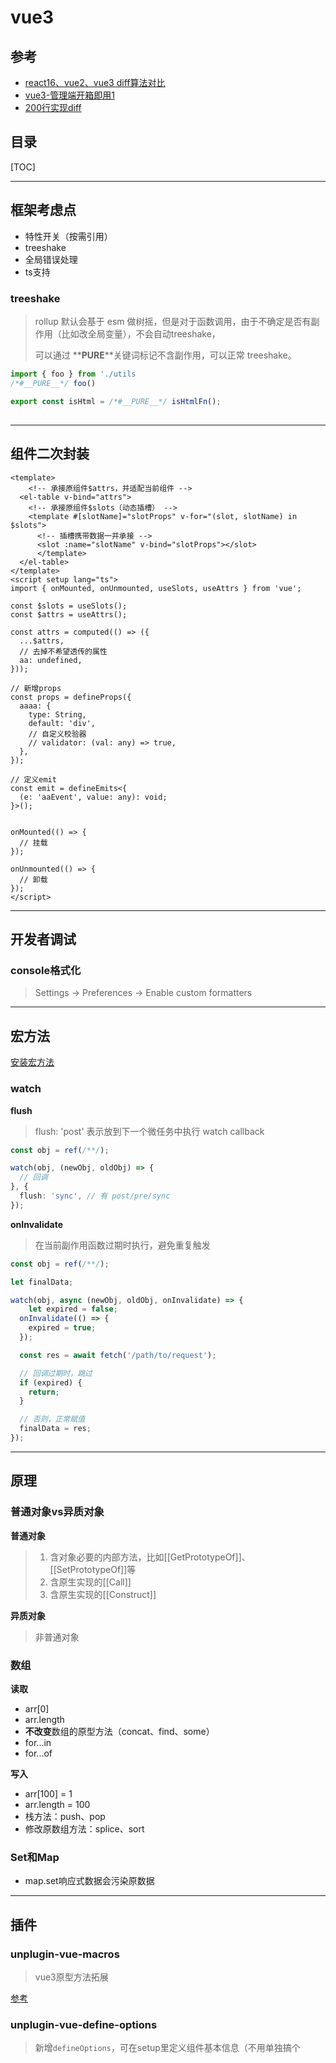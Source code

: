 # vue3

## 参考

- [react16、vue2、vue3 diff算法对比](https://juejin.cn/post/7116141318853623839)
- [vue3-管理端开箱即用1](https://github.com/fantastic-admin/basic)
- [200行实现diff](https://lazamar.github.io/virtual-dom/)

## 目录

[TOC]

---

## 框架考虑点

- 特性开关（按需引用）
- treeshake
- 全局错误处理
- ts支持

### treeshake

> rollup 默认会基于 esm 做树摇，但是对于函数调用，由于不确定是否有副作用（比如改全局变量），不会自动treeshake，
> 
> 可以通过 **__PURE__**关键词标记不含副作用，可以正常 treeshake。

```js
import { foo } from './utils
/*#__PURE__*/ foo()

export const isHtml = /*#__PURE__*/ isHtmlFn();
```

## 

---

## 组件二次封装

```vue
<template>
    <!-- 承接原组件$attrs，并适配当前组件 -->
  <el-table v-bind="attrs">
    <!-- 承接原组件$slots（动态插槽） -->
    <template #[slotName]="slotProps" v-for="(slot, slotName) in $slots">
      <!-- 插槽携带数据一并承接 -->
      <slot :name="slotName" v-bind="slotProps"></slot>
      </template>
  </el-table>
</template>
<script setup lang="ts">
import { onMounted, onUnmounted, useSlots, useAttrs } from 'vue';

const $slots = useSlots();
const $attrs = useAttrs();

const attrs = computed(() => ({
  ...$attrs,
  // 去掉不希望透传的属性
  aa: undefined,
}));

// 新增props
const props = defineProps({
  aaaa: {
    type: String,
    default: 'div',
    // 自定义校验器
    // validator: (val: any) => true,
  },
});

// 定义emit
const emit = defineEmits<{
  (e: 'aaEvent', value: any): void;
}>();


onMounted(() => {
  // 挂载
});

onUnmounted(() => {
  // 卸载
});
</script>
```

---

## 开发者调试

### console格式化

> Settings -> Preferences -> Enable custom formatters

---

## 宏方法

[安装宏方法](https://github.com/antfu/unplugin-auto-import)

### watch

**flush**

> flush: 'post' 表示放到下一个微任务中执行 watch callback

```typescript
const obj = ref(/**/);

watch(obj, (newObj, oldObj) => {
  // 回调
}, {
  flush: 'sync', // 有 post/pre/sync
});
```

**onInvalidate**

> 在当前副作用函数过期时执行，避免重复触发

```typescript
const obj = ref(/**/);

let finalData;

watch(obj, async (newObj, oldObj, onInvalidate) => {
    let expired = false;
  onInvalidate(() => {
    expired = true;
  });

  const res = await fetch('/path/to/request');

  // 回调过期时，跳过
  if (expired) {
    return;
  }

  // 否则，正常赋值
  finalData = res;
});
```

---

## 原理

### 普通对象vs异质对象

**普通对象**

> 1. 含对象必要的内部方法，比如[[GetPrototypeOf]]、[[SetPrototypeOf]]等
> 2. 含原生实现的[[Call]]
> 3. 含原生实现的[[Construct]]

**异质对象**

> 非普通对象

### 数组

**读取**

- arr[0]
- arr.length
- **不改变**数组的原型方法（concat、find、some）
- for...in
- for...of

**写入**

- arr[100] = 1
- arr.length = 100
- 栈方法：push、pop
- 修改原数组方法：splice、sort

### Set和Map

- map.set响应式数据会污染原数据

---

## 插件

### unplugin-vue-macros

> vue3原型方法拓展

[参考](https://vue-macros.sxzz.moe/guide/getting-started.html) 

### unplugin-vue-define-options

> 新增`defineOptions`，可在setup里定义组件基本信息（不用单独搞个<script>定义组件name了）

[参考](https://www.npmjs.com/package/unplugin-vue-define-options)

---

## tsx

### PropType

> 用于在用运行时 props 声明时给一个 prop 标注更精确的类型定义
> 
> 参考[vue3-PropType](https://cn.vuejs.org/api/utility-types.html#proptype-t)

```tsx
import { defineComponent, PropType } from 'vue';

defineComponent({
  props: {
    a: {
      type: Object as PropType<具体类型>,
      required: true,
    },
    b: {
      type: Function as PropType<(arg: 具体类型) => void>,
    },
  },
})
```

### inject/provide

```tsx

```

---

## router

### hash和history

|       | hash       | history            |
| ----- | ---------- | ------------------ |
| 事件监听  | hashchange | pushstate、popstate |
| 区别    | #xxx       | /path/a/b          |
| 服务端配置 | 无需支持       | nginx要配置try_files  |

## computed和watch

### 区别

|      | computed    | watch                  |
| ---- | ----------- | ---------------------- |
| 异步   | 不支持         | 支持                     |
| 缓存机制 | 依赖未变化，不重复计算 | 每次变化都计算，需自行优化（deep、节流） |
| 返回值  | 计算后的响应值     | 无                      |
| 数据关系 | 生成新值        | 监听变化                   |
|      |             |                        |

### computed原理

- 底层是一个class，设置了针对value属性的getter/setter

- 有一个变更标记（使用了vue3reactive包里的ReactiveEffect），当依赖变化时需要重新计算值，否则用缓存值

- 有一个依赖收集函数，收集computed里用到的依赖，变化时，更新变更标记

```js
function computed(getter, setter) {
  const ref = new ComputedImpl(getter, setter);
  return ref;
}

class ComputedImpl {
  constructor(getter, setter) {
    this.getter = getter;
    this.setter = setter;
    this._dirty = true;
    this.trigger = ReactiveEffect(getter, () => {
      this._dirty = true;
    })
  }

  get value () {
    if (this._dirty) {
      this._value = this.getter();
      this._dirty = false;
    }
    return this._value;
  }

  set value(newValue) {
    return this.setter(newValue);
  }
}
```

### watch原理
> 底层同样使用了reactive包里的reactiveEffect，getter是第一个处理过的入参，schedule属性会在effect变化后触发。

```js
function watch(source, callback, options) {
  let getter;
  
  switch (true) {
    case typeof source === 'function':
      getter = source;
      break;
    case source instanceOf Ref:
      getter = () => source.value;
      break;
    // 其他各种判断
  }

  const effect = new ReactiveEffect(getter);
  effect.schedule = callback;
}
```

### vue2和vue3的区别
- vue2是申明式写法
- vue2的watch仅支持监听单个
- vue2的对象属性的删除和新增（比如push、pop等），无法watch到
